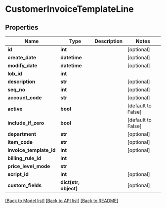 # CustomerInvoiceTemplateLine

## Properties
Name | Type | Description | Notes
------------ | ------------- | ------------- | -------------
**id** | **int** |  | [optional] 
**create_date** | **datetime** |  | [optional] 
**modify_date** | **datetime** |  | [optional] 
**lob_id** | **int** |  | 
**description** | **str** |  | [optional] 
**seq_no** | **int** |  | [optional] 
**account_code** | **str** |  | [optional] 
**active** | **bool** |  | [default to False]
**include_if_zero** | **bool** |  | [default to False]
**department** | **str** |  | [optional] 
**item_code** | **str** |  | [optional] 
**invoice_template_id** | **int** |  | [optional] 
**billing_rule_id** | **int** |  | 
**price_level_mode** | **str** |  | 
**script_id** | **int** |  | [optional] 
**custom_fields** | **dict(str, object)** |  | [optional] 

[[Back to Model list]](../README.md#documentation-for-models) [[Back to API list]](../README.md#documentation-for-api-endpoints) [[Back to README]](../README.md)


